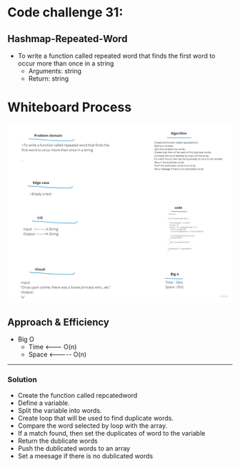 # Code challenge 31:

## Hashmap-Repeated-Word
<!-- Description of the challenge -->
- To write a function called repeated word that finds the first word to occur
more than once in a string
   - Arguments: string
   - Return: string

# Whiteboard Process
<!-- Embedded whiteboard image -->

![image](./assets/hashmapRepeatedWord.jpg)

## Approach & Efficiency
<!-- What approach did you take? Discuss Why. What is the Big O space/time for this approach? -->


- Big O 
   - Time <--- O(n)
   - Space <----- O(n)

---------------------------

### Solution  
- Create the function called repcatedword  
- Define a variable.  
- Split the variable into words.  
- Create loop that will be used to find duplicate words.  
- Compare the word selected by loop with the array.  
- If a match found, then set the duplicates of word to the variable  
- Return the dublicate words  
- Push the dublicated words to an array  
- Set a meesage if there is no dublicated words  